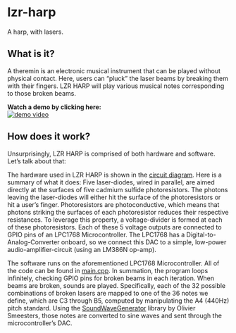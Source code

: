 # lzr-harp
A harp, with lasers.

## What is it?
A theremin is an electronic musical instrument that can be played without physical contact. Here, users can “pluck” the laser beams by breaking them with their fingers. LZR HARP will play various musical notes corresponding to those broken beams.

**Watch a demo by clicking here: <br />**
[![demo video](https://img.youtube.com/vi/8gqOdAnWyWA/0.jpg)](https://youtu.be/8gqOdAnWyWA)

## How does it work?
Unsurprisingly, LZR HARP is comprised of both hardware and software. Let’s talk about that:

The hardware used in LZR HARP is shown in the [circuit diagram](circuit.png). Here is a summary of what it does: Five laser-diodes, wired in parallel, are aimed directly at the surfaces of five cadmium sulfide photoresistors. The photons leaving the laser-diodes will either hit the surface of the photoresistors or hit a user’s finger. Photoresistors are photoconductive, which means that photons striking the surfaces of each photoresistor reduces their respective resistances. To leverage this property, a voltage-divider is formed at each of these photoresistors. Each of these 5 voltage outputs are connected to GPIO pins of an LPC1768 Microcontroller. The LPC1768 has a Digital-to-Analog-Converter onboard, so we connect this DAC to a simple, low-power audio-amplifier-circuit (using an LM386N op-amp).

The software runs on the aforementioned LPC1768 Microcontroller. All of the code can be found in [main.cpp](main.cpp). In summation, the program loops infinitely, checking GPIO pins for broken beams in each iteration. When beams are broken, sounds are played. Specifically, each of the 32 possible combinations of broken lasers are mapped to one of the 36 notes we define, which are C3 through B5, computed by manipulating the A4 (440Hz) pitch standard. Using the [SoundWaveGenerator](https://os.mbed.com/users/osmeest/code/SoundWaveGenerator/) library by Olivier Smeesters, those notes are converted to sine waves and sent through the microcontroller’s DAC.

